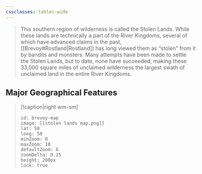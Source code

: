 ```yaml
---
cssclasses: tables-wide
---
```

>This southern region of wilderness is called the Stolen Lands. While these lands are technically a part of the River Kingdoms, several of which have advanced claims in the past, [[Brevoy#Rostland|Rostland]] has long viewed them as “stolen” from it by bandits and monsters. Many attempts have been made to settle the Stolen Lands, but to date, none have succeeded, making these 33,000 square miles of unclaimed wilderness the largest swath of unclaimed land in the entire River Kingdoms.

## Major Geographical Features
> [!caption|right wm-sm]
>```leaflet
>id: brevoy-map
>image: [[stolen lands map.png]]
>lat: 50
>long: 50
>minZoom: 0
>maxZoom: 10
>defaultZoom: 6
>zoomDelta: 0.25
>height: 280px
>lock: true
>```
